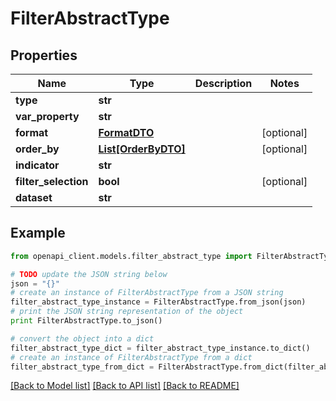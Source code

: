 # FilterAbstractType


## Properties
Name | Type | Description | Notes
------------ | ------------- | ------------- | -------------
**type** | **str** |  | 
**var_property** | **str** |  | 
**format** | [**FormatDTO**](FormatDTO.md) |  | [optional] 
**order_by** | [**List[OrderByDTO]**](OrderByDTO.md) |  | [optional] 
**indicator** | **str** |  | 
**filter_selection** | **bool** |  | [optional] 
**dataset** | **str** |  | 

## Example

```python
from openapi_client.models.filter_abstract_type import FilterAbstractType

# TODO update the JSON string below
json = "{}"
# create an instance of FilterAbstractType from a JSON string
filter_abstract_type_instance = FilterAbstractType.from_json(json)
# print the JSON string representation of the object
print FilterAbstractType.to_json()

# convert the object into a dict
filter_abstract_type_dict = filter_abstract_type_instance.to_dict()
# create an instance of FilterAbstractType from a dict
filter_abstract_type_from_dict = FilterAbstractType.from_dict(filter_abstract_type_dict)
```
[[Back to Model list]](../README.md#documentation-for-models) [[Back to API list]](../README.md#documentation-for-api-endpoints) [[Back to README]](../README.md)


